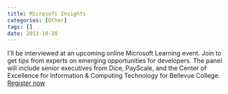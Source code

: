 ```yaml
---
title: Microsoft Insights
categories: [Other]
tags: []
date: 2013-10-28
---
```


I'll be interviewed at an upcoming online Microsoft Learning event. Join to get tips from experts on emerging opportunities for developers. The panel will include senior executives from Dice, PayScale, and the Center of Excellence for Information &amp; Computing Technology for Bellevue College. [Register now](http://borntolearn.mslearn.net/CCD/default.aspx?WT.mc_id=MSLCD2013_NEWS)
